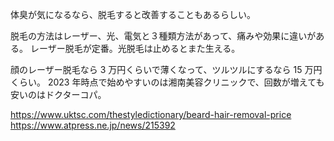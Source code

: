体臭が気になるなら、脱毛すると改善することもあるらしい。

脱毛の方法はレーザー、光、電気と３種類方法があって、痛みや効果に違いがある。
レーザー脱毛が定番。光脱毛は止めるとまた生える。

顔のレーザー脱毛なら 3 万円くらいで薄くなって、ツルツルにするなら 15 万円くらい。
2023 年時点で始めやすいのは湘南美容クリニックで、回数が増えても安いのはドクターコパ。

https://www.uktsc.com/thestyledictionary/beard-hair-removal-price
https://www.atpress.ne.jp/news/215392
